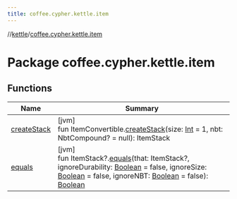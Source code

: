 ```yaml
---
title: coffee.cypher.kettle.item
---
```

//[kettle](../../index.html)/[coffee.cypher.kettle.item](index.html)



# Package coffee.cypher.kettle.item



## Functions


| Name | Summary |
|---|---|
| [createStack](create-stack.html) | [jvm]<br>fun ItemConvertible.[createStack](create-stack.html)(size: [Int](https://kotlinlang.org/api/latest/jvm/stdlib/kotlin/-int/index.html) = 1, nbt: NbtCompound? = null): ItemStack |
| [equals](equals.html) | [jvm]<br>fun ItemStack?.[equals](equals.html)(that: ItemStack?, ignoreDurability: [Boolean](https://kotlinlang.org/api/latest/jvm/stdlib/kotlin/-boolean/index.html) = false, ignoreSize: [Boolean](https://kotlinlang.org/api/latest/jvm/stdlib/kotlin/-boolean/index.html) = false, ignoreNBT: [Boolean](https://kotlinlang.org/api/latest/jvm/stdlib/kotlin/-boolean/index.html) = false): [Boolean](https://kotlinlang.org/api/latest/jvm/stdlib/kotlin/-boolean/index.html) |

